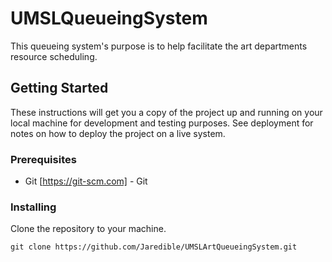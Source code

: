 # UMSLQueueingSystem

This queueing system's purpose is to help facilitate the art departments resource scheduling.

## Getting Started

These instructions will get you a copy of the project up and running on your local machine for development and testing purposes. See deployment for notes on how to deploy the project on a live system.

### Prerequisites

* Git [https://git-scm.com] - Git

### Installing

Clone the repository to your machine.

```
git clone https://github.com/Jaredible/UMSLArtQueueingSystem.git
```
